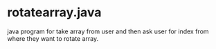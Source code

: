 # rotatearray.java
java program for take array from user and then ask user for index from where they want to rotate array.  
